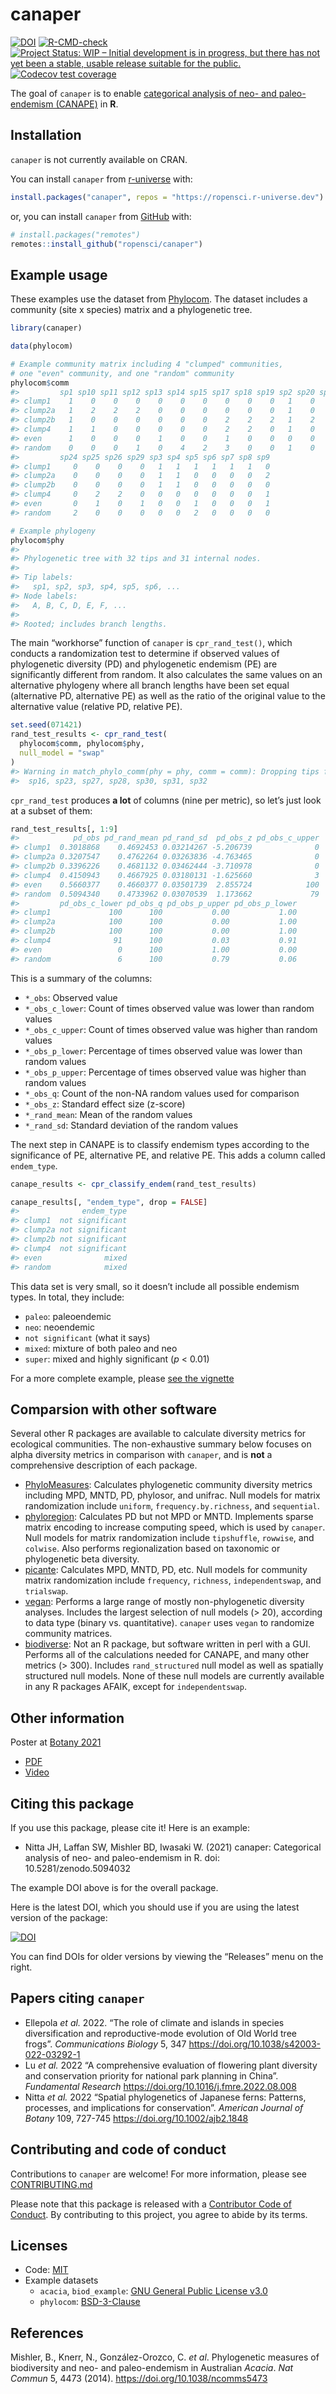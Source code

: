 
<!-- README.md is generated from README.Rmd. Please edit that file -->
<!-- You'll still need to render `README.Rmd` regularly, to keep `README.md` up-to-date. `devtools::build_readme()` is handy for this. You could also use GitHub Actions to re-render `README.Rmd` every time you push. An example workflow can be found here: <https://github.com/r-lib/actions/tree/master/examples>. -->

# canaper

<!-- badges: start -->

[![DOI](https://zenodo.org/badge/359280907.svg)](https://zenodo.org/badge/latestdoi/359280907)
[![R-CMD-check](https://github.com/ropensci/canaper/workflows/R-CMD-check/badge.svg)](https://github.com/ropensci/canaper/actions)
[![Project Status: WIP – Initial development is in progress, but there
has not yet been a stable, usable release suitable for the
public.](https://www.repostatus.org/badges/latest/wip.svg)](https://www.repostatus.org/#wip)
[![Codecov test
coverage](https://codecov.io/gh/ropensci/canaper/branch/main/graph/badge.svg)](https://codecov.io/gh/ropensci/canaper?branch=main)
<!-- badges: end -->

The goal of `canaper` is to enable [categorical analysis of neo- and
paleo-endemism (CANAPE)](https://doi.org/10.1038/ncomms5473) in **R**.

## Installation

`canaper` is not currently available on CRAN.

You can install `canaper` from [r-universe](https://r-universe.dev)
with:

``` r
install.packages("canaper", repos = "https://ropensci.r-universe.dev")
```

or, you can install `canaper` from [GitHub](https://github.com/) with:

``` r
# install.packages("remotes")
remotes::install_github("ropensci/canaper")
```

## Example usage

These examples use the dataset from
[Phylocom](http://phylodiversity.net/phylocom/). The dataset includes a
community (site x species) matrix and a phylogenetic tree.

``` r
library(canaper)

data(phylocom)

# Example community matrix including 4 "clumped" communities,
# one "even" community, and one "random" community
phylocom$comm
#>         sp1 sp10 sp11 sp12 sp13 sp14 sp15 sp17 sp18 sp19 sp2 sp20 sp21 sp22
#> clump1    1    0    0    0    0    0    0    0    0    0   1    0    0    0
#> clump2a   1    2    2    2    0    0    0    0    0    0   1    0    0    0
#> clump2b   1    0    0    0    0    0    0    2    2    2   1    2    0    0
#> clump4    1    1    0    0    0    0    0    2    2    0   1    0    0    0
#> even      1    0    0    0    1    0    0    1    0    0   0    0    1    0
#> random    0    0    0    1    0    4    2    3    0    0   1    0    0    1
#>         sp24 sp25 sp26 sp29 sp3 sp4 sp5 sp6 sp7 sp8 sp9
#> clump1     0    0    0    0   1   1   1   1   1   1   0
#> clump2a    0    0    0    0   1   1   0   0   0   0   2
#> clump2b    0    0    0    0   1   1   0   0   0   0   0
#> clump4     0    2    2    0   0   0   0   0   0   0   1
#> even       0    1    0    1   0   0   1   0   0   0   1
#> random     2    0    0    0   0   0   2   0   0   0   0

# Example phylogeny
phylocom$phy
#> 
#> Phylogenetic tree with 32 tips and 31 internal nodes.
#> 
#> Tip labels:
#>   sp1, sp2, sp3, sp4, sp5, sp6, ...
#> Node labels:
#>   A, B, C, D, E, F, ...
#> 
#> Rooted; includes branch lengths.
```

The main “workhorse” function of `canaper` is `cpr_rand_test()`, which
conducts a randomization test to determine if observed values of
phylogenetic diversity (PD) and phylogenetic endemism (PE) are
significantly different from random. It also calculates the same values
on an alternative phylogeny where all branch lengths have been set equal
(alternative PD, alternative PE) as well as the ratio of the original
value to the alternative value (relative PD, relative PE).

``` r
set.seed(071421)
rand_test_results <- cpr_rand_test(
  phylocom$comm, phylocom$phy,
  null_model = "swap"
)
#> Warning in match_phylo_comm(phy = phy, comm = comm): Dropping tips from the tree because they are not present in the community data: 
#>  sp16, sp23, sp27, sp28, sp30, sp31, sp32
```

`cpr_rand_test` produces **a lot** of columns (nine per metric), so
let’s just look at a subset of them:

``` r
rand_test_results[, 1:9]
#>            pd_obs pd_rand_mean pd_rand_sd  pd_obs_z pd_obs_c_upper
#> clump1  0.3018868    0.4692453 0.03214267 -5.206739              0
#> clump2a 0.3207547    0.4762264 0.03263836 -4.763465              0
#> clump2b 0.3396226    0.4681132 0.03462444 -3.710978              0
#> clump4  0.4150943    0.4667925 0.03180131 -1.625660              3
#> even    0.5660377    0.4660377 0.03501739  2.855724            100
#> random  0.5094340    0.4733962 0.03070539  1.173662             79
#>         pd_obs_c_lower pd_obs_q pd_obs_p_upper pd_obs_p_lower
#> clump1             100      100           0.00           1.00
#> clump2a            100      100           0.00           1.00
#> clump2b            100      100           0.00           1.00
#> clump4              91      100           0.03           0.91
#> even                 0      100           1.00           0.00
#> random               6      100           0.79           0.06
```

This is a summary of the columns:

-   `*_obs`: Observed value
-   `*_obs_c_lower`: Count of times observed value was lower than random
    values
-   `*_obs_c_upper`: Count of times observed value was higher than
    random values
-   `*_obs_p_lower`: Percentage of times observed value was lower than
    random values
-   `*_obs_p_upper`: Percentage of times observed value was higher than
    random values
-   `*_obs_q`: Count of the non-NA random values used for comparison
-   `*_obs_z`: Standard effect size (z-score)
-   `*_rand_mean`: Mean of the random values
-   `*_rand_sd`: Standard deviation of the random values

The next step in CANAPE is to classify endemism types according to the
significance of PE, alternative PE, and relative PE. This adds a column
called `endem_type`.

``` r
canape_results <- cpr_classify_endem(rand_test_results)

canape_results[, "endem_type", drop = FALSE]
#>              endem_type
#> clump1  not significant
#> clump2a not significant
#> clump2b not significant
#> clump4  not significant
#> even              mixed
#> random            mixed
```

This data set is very small, so it doesn’t include all possible endemism
types. In total, they include:

-   `paleo`: paleoendemic
-   `neo`: neoendemic
-   `not significant` (what it says)
-   `mixed`: mixture of both paleo and neo
-   `super`: mixed and highly significant (*p* \< 0.01)

For a more complete example, please [see the
vignette](https://docs.ropensci.org/canaper/articles/canape.html)

## Comparsion with other software

Several other R packages are available to calculate diversity metrics
for ecological communities. The non-exhaustive summary below focuses on
alpha diversity metrics in comparison with `canaper`, and is **not** a
comprehensive description of each package.

-   [PhyloMeasures](https://doi.org/10.1111/ecog.01814): Calculates
    phylogenetic community diversity metrics including MPD, MNTD, PD,
    phylosor, and unifrac. Null models for matrix randomization include
    `uniform`, `frequency.by.richness`, and `sequential`.
-   [phyloregion](https://github.com/darunabas/phyloregion): Calculates
    PD but not MPD or MNTD. Implements sparse matrix encoding to
    increase computing speed, which is used by `canaper`. Null models
    for matrix randomization include `tipshuffle`, `rowwise`, and
    `colwise`. Also performs regionalization based on taxonomic or
    phylogenetic beta diversity.
-   [picante](https://github.com/skembel/picante): Calculates MPD, MNTD,
    PD, etc. Null models for community matrix randomization include
    `frequency`, `richness`, `independentswap`, and `trialswap`.
-   [vegan](https://github.com/vegandevs/vegan): Performs a large range
    of mostly non-phylogenetic diversity analyses. Includes the largest
    selection of null models (> 20), according to data type (binary
    vs. quantitative). `canaper` uses `vegan` to randomize community
    matrices.
-   [biodiverse](http://shawnlaffan.github.io/biodiverse/): Not an R
    package, but software written in perl with a GUI. Performs all of
    the calculations needed for CANAPE, and many other metrics (> 300).
    Includes `rand_structured` null model as well as spatially
    structured null models. None of these null models are currently
    available in any R packages AFAIK, except for `independentswap`.

## Other information

Poster at [Botany 2021](https://2021.botanyconference.org/)

-   [PDF](https://github.com/joelnitta/botany_poster_2021/raw/main/canaper.pdf)
-   [Video](https://www.youtube.com/watch?v=LXn_ziEli_Q)

## Citing this package

If you use this package, please cite it! Here is an example:

-   Nitta JH, Laffan SW, Mishler BD, Iwasaki W. (2021) canaper:
    Categorical analysis of neo- and paleo-endemism in R. doi:
    10.5281/zenodo.5094032

The example DOI above is for the overall package.

Here is the latest DOI, which you should use if you are using the latest
version of the package:

[![DOI](https://zenodo.org/badge/359280907.svg)](https://zenodo.org/badge/latestdoi/359280907)

You can find DOIs for older versions by viewing the “Releases” menu on
the right.

## Papers citing `canaper`

-   Ellepola *et al.* 2022. “The role of climate and islands in species
    diversification and reproductive-mode evolution of Old World tree
    frogs”. *Communications Biology* 5, 347
    <https://doi.org/10.1038/s42003-022-03292-1>
-   Lu *et al.* 2022 “A comprehensive evaluation of flowering plant
    diversity and conservation priority for national park planning in
    China”. *Fundamental Research*
    <https://doi.org/10.1016/j.fmre.2022.08.008>
-   Nitta *et al.* 2022 “Spatial phylogenetics of Japanese ferns:
    Patterns, processes, and implications for conservation”. *American
    Journal of Botany* 109, 727-745 <https://doi.org/10.1002/ajb2.1848>

## Contributing and code of conduct

Contributions to `canaper` are welcome! For more information, please see
[CONTRIBUTING.md](.github/CONTRIBUTING.md)

Please note that this package is released with a [Contributor Code of
Conduct](https://ropensci.org/code-of-conduct/). By contributing to this
project, you agree to abide by its terms.

## Licenses

-   Code: [MIT](LICENSE.md)
-   Example datasets
    -   `acacia`, `biod_example`: [GNU General Public License
        v3.0](https://github.com/ropensci/canaper/blob/main/data-raw/LICENSE-gpl.txt)
    -   `phylocom`:
        [BSD-3-Clause](https://github.com/ropensci/canaper/blob/main/data-raw/LICENSE-bsd3.txt)

## References

Mishler, B., Knerr, N., González-Orozco, C. *et al*. Phylogenetic
measures of biodiversity and neo- and paleo-endemism in Australian
*Acacia*. *Nat Commun* 5, 4473 (2014).
<https://doi.org/10.1038/ncomms5473>
